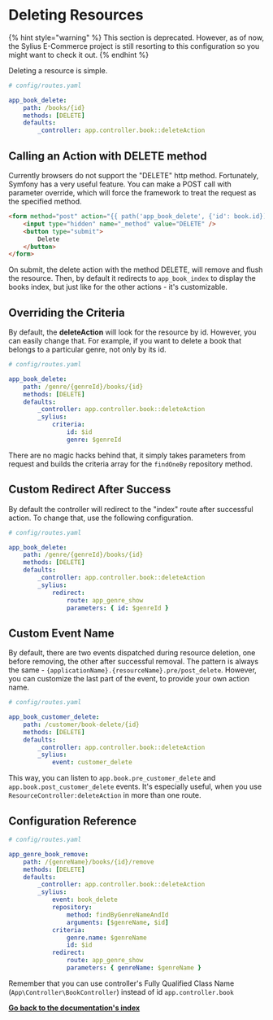 # Deleting Resources

{% hint style="warning" %}
This section is deprecated. However, as of now, the Sylius E-Commerce project is still resorting to this configuration so you might want to check it out.
{% endhint %}

Deleting a resource is simple.

```yaml
# config/routes.yaml

app_book_delete:
    path: /books/{id}
    methods: [DELETE]
    defaults:
        _controller: app.controller.book::deleteAction
```
## Calling an Action with DELETE method

Currently browsers do not support the "DELETE" http method. Fortunately, Symfony has a very useful feature.
You can make a POST call with parameter override, which will force the framework to treat the request as the specified method.

```html
<form method="post" action="{{ path('app_book_delete', {'id': book.id}) }}">
    <input type="hidden" name="_method" value="DELETE" />
    <button type="submit">
        Delete
    </button>
</form>
```
On submit, the delete action with the method DELETE, will remove and flush the resource.
Then, by default it redirects to ``app_book_index`` to display the books index, but just like for the other actions - it's customizable.

## Overriding the Criteria

By default, the **deleteAction** will look for the resource by id. However, you can easily change that.
For example, if you want to delete a book that belongs to a particular genre, not only by its id.

```yaml
# config/routes.yaml

app_book_delete:
    path: /genre/{genreId}/books/{id}
    methods: [DELETE]
    defaults:
        _controller: app.controller.book::deleteAction
        _sylius:
            criteria:
                id: $id
                genre: $genreId
```
There are no magic hacks behind that, it simply takes parameters from request and builds the criteria array for the ``findOneBy`` repository method.

## Custom Redirect After Success

By default the controller will redirect to the "index" route after successful action. To change that, use the following configuration.

```yaml
# config/routes.yaml

app_book_delete:
    path: /genre/{genreId}/books/{id}
    methods: [DELETE]
    defaults:
        _controller: app.controller.book::deleteAction
        _sylius:
            redirect:
                route: app_genre_show
                parameters: { id: $genreId }
```

## Custom Event Name

By default, there are two events dispatched during resource deletion, one before removing, the other after successful removal.
The pattern is always the same - ``{applicationName}.{resourceName}.pre/post_delete``.
However, you can customize the last part of the event, to provide your own action name.

```yaml
# config/routes.yaml

app_book_customer_delete:
    path: /customer/book-delete/{id}
    methods: [DELETE]
    defaults:
        _controller: app.controller.book::deleteAction
        _sylius:
            event: customer_delete
```
This way, you can listen to ``app.book.pre_customer_delete`` and ``app.book.post_customer_delete`` events. It's especially useful, when you use
``ResourceController:deleteAction`` in more than one route.


## Configuration Reference


```yaml
# config/routes.yaml

app_genre_book_remove:
    path: /{genreName}/books/{id}/remove
    methods: [DELETE]
    defaults:
        _controller: app.controller.book::deleteAction
        _sylius:
            event: book_delete
            repository:
                method: findByGenreNameAndId
                arguments: [$genreName, $id]
            criteria:
                genre.name: $genreName
                id: $id
            redirect:
                route: app_genre_show
                parameters: { genreName: $genreName }
```

Remember that you can use controller's Fully Qualified Class Name (``App\Controller\BookController``) instead of id ``app.controller.book`` 

**[Go back to the documentation's index](index.md)**
